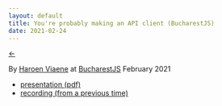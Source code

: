 ```yaml
---
layout: default
title: You're probably making an API client (BucharestJS)
date: 2021-02-24
---
```


[←](../..)

By [Haroen Viaene](https://haroen.me) at [BucharestJS](https://www.meetup.com/BucharestJS/events/276245280/) February 2021

- [presentation (pdf)](keynote.pdf)
- [recording (from a previous time)](https://www.youtube.com/watch?v=Tj1LcjzdVBM)

